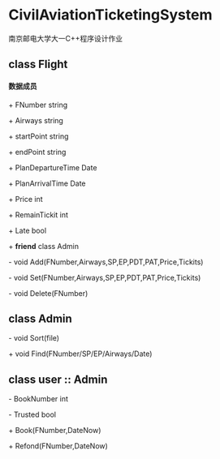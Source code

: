 # CivilAviationTicketingSystem
南京邮电大学大一C++程序设计作业

## class Flight

#### 数据成员

\+ FNumber string

\+ Airways string 

\+ startPoint string

\+ endPoint string

\+ PlanDepartureTime Date

\+ PlanArrivalTime Date

\+ Price int 

\+ RemainTickit int

\+ Late bool

\+ **friend** class Admin

\- void Add(FNumber,Airways,SP,EP,PDT,PAT,Price,Tickits)

\- void Set(FNumber,Airways,SP,EP,PDT,PAT,Price,Tickits)

\- void Delete(FNumber)

## class Admin

\- void Sort(file)

\+ void Find(FNumber/SP/EP/Airways/Date)

## class user :: Admin

\- BookNumber int

\- Trusted bool

\+ Book(FNumber,DateNow)

\+ Refond(FNumber,DateNow)

